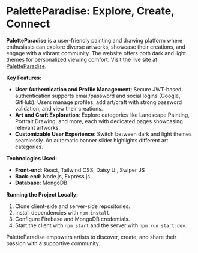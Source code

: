 # PaletteParadise: Explore, Create, Connect

**PaletteParadise** is a user-friendly painting and drawing platform where enthusiasts can explore diverse artworks, showcase their creations, and engage with a vibrant community. The website offers both dark and light themes for personalized viewing comfort. Visit the live site at [PaletteParadise](https://assignment-10-97eb5.web.app/).

**Key Features:**

- **User Authentication and Profile Management**: Secure JWT-based authentication supports email/password and social logins (Google, GitHub). Users manage profiles, add art/craft with strong password validation, and view their creations.
- **Art and Craft Exploration**: Explore categories like Landscape Painting, Portrait Drawing, and more, each with dedicated pages showcasing relevant artworks.
- **Customizable User Experience**: Switch between dark and light themes seamlessly. An automatic banner slider highlights different art categories.

**Technologies Used:**

- **Front-end**: React, Tailwind CSS, Daisy UI, Swiper JS
- **Back-end**: Node.js, Express.js
- **Database**: MongoDB

**Running the Project Locally:**

1. Clone client-side and server-side repositories.
2. Install dependencies with `npm install`.
3. Configure Firebase and MongoDB credentials.
4. Start the client with `npm start` and the server with `npm run start:dev`.

PaletteParadise empowers artists to discover, create, and share their passion with a supportive community.
